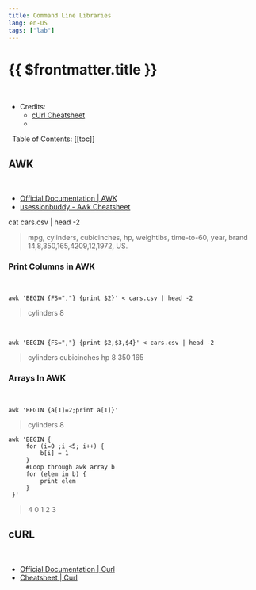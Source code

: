 ```yaml
---
title: Command Line Libraries
lang: en-US
tags: ["lab"]
---
```


# {{ $frontmatter.title }}

<TagBadge />

&nbsp;
&nbsp;
- Credits:
  - [cUrl Cheatsheet](https://devhints.io/curl)
  - 


&nbsp;
Table of Contents:
[[toc]]


## AWK

<br>

- [Official Documentation | AWK](https://www.gnu.org/software/gawk/manual/gawk.html)
- [usessionbuddy - Awk Cheatsheet](https://www.usessionbuddy.com/post/Awk-Cheatsheet-And-Examples/)

cat cars.csv | head -2
> mpg, cylinders, cubicinches, hp, weightlbs, time-to-60, year, brand
> 14,8,350,165,4209,12,1972, US.

### Print Columns in AWK

<br>

```awk 'BEGIN {FS=","} {print $2}' < cars.csv | head -2```
 > cylinders
 > 8


<br>

```awk 'BEGIN {FS=","} {print $2,$3,$4}' < cars.csv | head -2```
 > cylinders  cubicinches  hp
 > 8 350 165

 ### Arrays In AWK

<br>

```awk 'BEGIN {a[1]=2;print a[1]}'```
 > cylinders
 > 8

 ````
awk 'BEGIN {
      for (i=0 ;i <5; i++) {
          b[i] = 1
      }
      #Loop through awk array b
      for (elem in b) {
          print elem
      }
  }'
````
> 4
> 0
> 1
> 2
> 3

## cURL

<br>

- [Official Documentation | Curl](https://curl.se/docs/)
- [Cheatsheet | Curl](https://devhints.io/curl)

<table-code>

<table-row-code title="Post Data"  
code="
curl -d password=x http://x.com/y
" />

<table-row-code title="Auth Data"  
code='curl -u user:pass -d status="Hello" http://twitter.com/statuses/update.xml'/>

<table-row-code title="Multipart File Upload"  
code='
curl -v -include --form key1=value1 --form upload=@localfilename URL
'/>

<table-row-code title="multipart form" sub="Send data from text field and upload file"  
code='
curl -F person=anonymous -F secret=@file.txt http://example.com/submit.cgi
'/>

<table-row-code title="Use Curl to Check if a remote resource is available"  
code='
curl -o /dev/null --silent -Iw "%{http_code}" https://example.com/my.remote.tarball.gz
'/>





</table-code>
